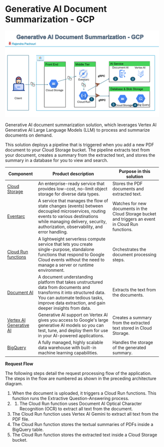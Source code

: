 # Generative AI Document Summarization - GCP
![alt text](https://github.com/pachouri/Architecture-and-System-Design/blob/main/diagram/GEN_AI_DOC_SUMMARIZATION.gif?raw=true)

Generative AI document summarization solution, which leverages Vertex AI Generative AI Large Language Models (LLM) to process and summarize documents on demand.

This solution deploys a pipeline that is triggered when you add a new PDF document to your Cloud Storage bucket. The pipeline extracts text from your document, creates a summary from the extracted text, and stores the summary in a database for you to view and search.

| **Component** | **Product description** | **Purpose in this solution** |
| --- | --- | --- |
| [Cloud Storage](https://cloud.google.com/storage) | An enterprise-ready service that provides low-cost, no-limit object storage for diverse data types. | Stores the PDF documents and extracted text. |
| [Eventarc](https://cloud.google.com/eventarc/docs/overview) | A service that manages the flow of state changes (events) between decoupled microservices, routing events to various destinations while managing delivery, security, authorization, observability, and error handling. | Watches for new documents in the Cloud Storage bucket and triggers an event in Cloud Run functions. |
| [Cloud Run functions](https://cloud.google.com/functions) | A lightweight serverless compute service that lets you create single-purpose, standalone functions that respond to Google Cloud events without the need to manage a server or runtime environment. | Orchestrates the document processing steps. |
| [Document AI](https://cloud.google.com/document-ai) | A document understanding platform that takes unstructured data from documents and transforms it into structured data. You can automate tedious tasks, improve data extraction, and gain deeper insights from data. | Extracts the text from the documents. |
| [Vertex AI Generative AI](https://cloud.google.com/generative-ai-studio) | Generative AI support on Vertex AI gives you access to Google's large generative AI models so you can test, tune, and deploy them for use in your AI-powered applications. | Creates a summary from the extracted text stored in Cloud Storage. |
| [BigQuery](https://cloud.google.com/bigquery) | A fully managed, highly scalable data warehouse with built-in machine learning capabilities. | Handles the storage of the generated summary. |

**Request Flow**

The following steps detail the request processing flow of the application. The steps in the flow are numbered as shown in the preceding architecture diagram.

1. When the document is uploaded, it triggers a Cloud Run functions. This function runs the Extractive Question-Answering process.
2.  1. The Cloud Run function uses Document AI Optical Character Recognition (OCR) to extract all text from the document.
3. The Cloud Run function uses Vertex AI Gemini to extract all text from the PDF file.
4. The Cloud Run function stores the textual summaries of PDFs inside a BigQuery table.
5. The Cloud Run function stores the extracted text inside a Cloud Storage bucket.
